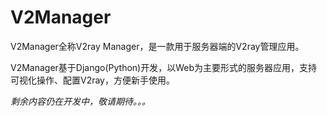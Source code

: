 # V2Manager

V2Manager全称V2ray Manager，是一款用于服务器端的V2ray管理应用。

V2Manager基于Django(Python)开发，以Web为主要形式的服务器应用，支持可视化操作、配置V2ray，方便新手使用。

*剩余内容仍在开发中，敬请期待。。。*